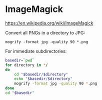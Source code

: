 
ImageMagick
===========

https://en.wikipedia.org/wiki/ImageMagick



Convert all PNGs in a directory to JPG:

	mogrify -format jpg -quality 90 *.png



For immediate subdirectories:

```bash
basedir=`pwd`
for directory in */
do
	cd "$basedir/$directory"
	echo "$basedir/$directory"
	mogrify -format jpg -quality 90 *.png
done
cd "$basedir"
```

